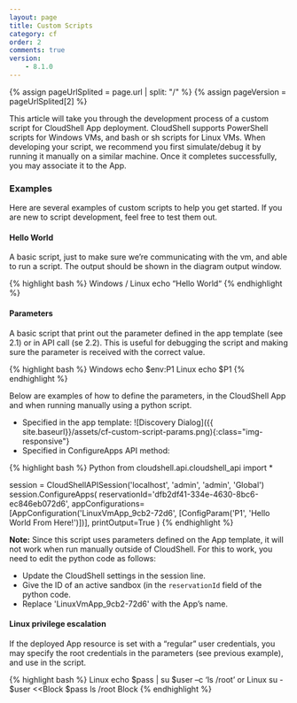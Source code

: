 ```yaml
---
layout: page
title: Custom Scripts
category: cf
order: 2
comments: true
version:
    - 8.1.0
---
```


{% assign pageUrlSplited = page.url | split: "/" %}
{% assign pageVersion = pageUrlSplited[2] %}

This article will take you through the development process of a custom script for CloudShell App deployment. CloudShell supports PowerShell scripts for Windows VMs, and bash or sh scripts for Linux VMs. When developing your script, we recommend you first simulate/debug it by running it manually on a similar machine. Once it completes successfully, you may associate it to the App.

### Examples

Here are several examples of custom scripts to help you get started. If you are new to script development, feel free to test them out.

#### Hello World

A basic script, just to make sure we’re communicating with the vm, and able to run a script. The output should be shown in the diagram output window.

{% highlight bash %}
Windows / Linux
echo “Hello World“
{% endhighlight %}<a name="CustomScriptParams"></a>

#### Parameters

A basic script that print out the parameter defined in the app template (see 2.1) or in API call (se 2.2). This is useful for debugging the script and making sure the parameter is received with the correct value. 

{% highlight bash %}
Windows
echo $env:P1
Linux
echo $P1
{% endhighlight %}

Below are examples of how to define the parameters, in the CloudShell App and when running manually using a python script.
* Specified in the app template: 
![Discovery Dialog]({{ site.baseurl}}/assets/cf-custom-script-params.png){:class="img-responsive"}
* Specified in ConfigureApps API method:

{% highlight bash %}
Python
from cloudshell.api.cloudshell_api import *

session = CloudShellAPISession('localhost', 'admin', 'admin', 'Global')
session.ConfigureApps(
    reservationId='dfb2df41-334e-4630-8bc6-ec846eb072d6',
    appConfigurations=[AppConfiguration('LinuxVmApp_9cb2-72d6', [ConfigParam('P1', 'Hello World From Here!')])],
    printOutput=True
)
{% endhighlight %}

**Note:** Since this script uses parameters defined on the App template, it will not work when run manually outside of CloudShell. For this to work, you need to edit the python code as follows:
* Update the CloudShell settings in the session line.
* Give the ID of an active sandbox (in the `reservationId` field of the python code.
* Replace 'LinuxVmApp_9cb2-72d6' with the App’s name.

#### Linux privilege escalation

If the deployed App resource is set with a “regular” user credentials, you may specify the root credentials in the parameters (see previous example), and use in the script.

{% highlight bash %}
Linux
echo $pass | su $user –c ‘ls /root’
or
Linux
su - $user <<Block
$pass
ls /root
Block
{% endhighlight %}
